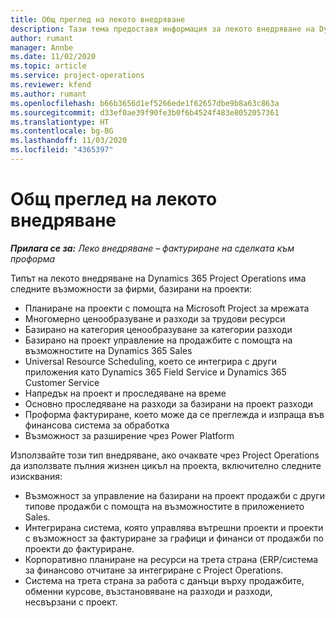 ```yaml
---
title: Общ преглед на лекото внедряване
description: Тази тема предоставя информация за лекото внедряване на Dynamics 365 Project Operations.
author: rumant
manager: Annbe
ms.date: 11/02/2020
ms.topic: article
ms.service: project-operations
ms.reviewer: kfend
ms.author: rumant
ms.openlocfilehash: b66b3656d1ef5266ede1f62657dbe9b8a63c863a
ms.sourcegitcommit: d33ef0ae39f90fe3b0f6b4524f483e8052057361
ms.translationtype: HT
ms.contentlocale: bg-BG
ms.lasthandoff: 11/03/2020
ms.locfileid: "4365397"
---
```

# <a name="lite-deployment-overview"></a>Общ преглед на лекото внедряване

_**Прилага се за:** Леко внедряване – фактуриране на сделката към проформа_

Типът на лекото внедряване на Dynamics 365 Project Operations има следните възможности за фирми, базирани на проекти:

- Планиране на проекти с помощта на Microsoft Project за мрежата
- Многомерно ценообразуване и разходи за трудови ресурси
- Базирано на категория ценообразуване за категории разходи
- Базирано на проект управление на продажбите с помощта на възможностите на Dynamics 365 Sales
- Universal Resource Scheduling, което се интегрира с други приложения като Dynamics 365 Field Service и Dynamics 365 Customer Service
- Напредък на проект и проследяване на време
- Основно проследяване на разходи за базирани на проект разходи
- Проформа фактуриране, което може да се преглежда и изпраща във финансова система за обработка
- Възможност за разширение чрез Power Platform

Използвайте този тип внедряване, ако очаквате чрез Project Operations да използвате пълния жизнен цикъл на проекта, включително следните изисквания:

- Възможност за управление на базирани на проект продажби с други типове продажби с помощта на възможностите в приложението Sales.
- Интегрирана система, която управлява вътрешни проекти и проекти с възможност за фактуриране за графици и финанси от продажби по проекти до фактуриране.
- Корпоративно планиране на ресурси на трета страна (ERP/система за финансово отчитане за интегриране с Project Operations.
- Система на трета страна за работа с данъци върху продажбите, обменни курсове, възстановяване на разходи и разходи, несвързани с проект.
